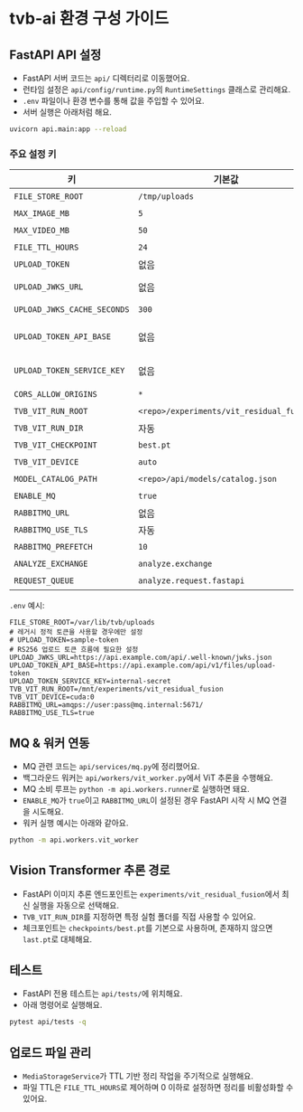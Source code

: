 # tvb-ai 환경 구성 가이드

## FastAPI API 설정
- FastAPI 서버 코드는 `api/` 디렉터리로 이동했어요.
- 런타임 설정은 `api/config/runtime.py`의 `RuntimeSettings` 클래스로 관리해요.
- `.env` 파일이나 환경 변수를 통해 값을 주입할 수 있어요.
- 서버 실행은 아래처럼 해요.

```bash
uvicorn api.main:app --reload
```

### 주요 설정 키
| 키 | 기본값 | 설명 |
| --- | --- | --- |
| `FILE_STORE_ROOT` | `/tmp/uploads` | 업로드 파일 저장 경로 |
| `MAX_IMAGE_MB` | `5` | 이미지 업로드 최대 크기(MB) |
| `MAX_VIDEO_MB` | `50` | 비디오 업로드 최대 크기(MB) |
| `FILE_TTL_HOURS` | `24` | 업로드 파일 TTL(시간) |
| `UPLOAD_TOKEN` | 없음 | 레거시 정적 업로드 토큰(설정 시 RS256 검증 비활성) |
| `UPLOAD_JWKS_URL` | 없음 | Spring `/api/.well-known/jwks.json` 엔드포인트 URL |
| `UPLOAD_JWKS_CACHE_SECONDS` | `300` | JWKS 캐시 갱신 주기(초) |
| `UPLOAD_TOKEN_API_BASE` | 없음 | Spring 업로드 토큰 API 베이스 URL (예: `https://api.example.com/api/v1/files/upload-token`) |
| `UPLOAD_TOKEN_SERVICE_KEY` | 없음 | Spring 업로드 토큰 API 호출 시 사용할 `X-Service-Key` 값 |
| `CORS_ALLOW_ORIGINS` | `*` | CORS 허용 origin 목록(콤마 구분) |
| `TVB_VIT_RUN_ROOT` | `<repo>/experiments/vit_residual_fusion` | 최신 ViT 실험 루트 |
| `TVB_VIT_RUN_DIR` | 자동 | 특정 실험 디렉터리를 강제로 지정 |
| `TVB_VIT_CHECKPOINT` | `best.pt` | 사용할 체크포인트 이름 |
| `TVB_VIT_DEVICE` | `auto` | PyTorch 디바이스 문자열 |
| `MODEL_CATALOG_PATH` | `<repo>/api/models/catalog.json` | 모델 카탈로그 JSON 경로 |
| `ENABLE_MQ` | `true` | MQ 소비 여부 |
| `RABBITMQ_URL` | 없음 | RabbitMQ 접속 URL (`amqp://` or `amqps://`) |
| `RABBITMQ_USE_TLS` | 자동 | TLS 강제 여부 |
| `RABBITMQ_PREFETCH` | `10` | MQ prefetch 설정 |
| `ANALYZE_EXCHANGE` | `analyze.exchange` | MQ 교환기 |
| `REQUEST_QUEUE` | `analyze.request.fastapi` | MQ 요청 큐 |

`.env` 예시:
```env
FILE_STORE_ROOT=/var/lib/tvb/uploads
# 레거시 정적 토큰을 사용할 경우에만 설정
# UPLOAD_TOKEN=sample-token
# RS256 업로드 토큰 흐름에 필요한 설정
UPLOAD_JWKS_URL=https://api.example.com/api/.well-known/jwks.json
UPLOAD_TOKEN_API_BASE=https://api.example.com/api/v1/files/upload-token
UPLOAD_TOKEN_SERVICE_KEY=internal-secret
TVB_VIT_RUN_ROOT=/mnt/experiments/vit_residual_fusion
TVB_VIT_DEVICE=cuda:0
RABBITMQ_URL=amqps://user:pass@mq.internal:5671/
RABBITMQ_USE_TLS=true
```

## MQ & 워커 연동
- MQ 관련 코드는 `api/services/mq.py`에 정리했어요.
- 백그라운드 워커는 `api/workers/vit_worker.py`에서 ViT 추론을 수행해요.
- MQ 소비 루프는 `python -m api.workers.runner`로 실행하면 돼요.
- `ENABLE_MQ`가 `true`이고 `RABBITMQ_URL`이 설정된 경우 FastAPI 시작 시 MQ 연결을 시도해요.
- 워커 실행 예시는 아래와 같아요.

```bash
python -m api.workers.vit_worker
```

## Vision Transformer 추론 경로
- FastAPI 이미지 추론 엔드포인트는 `experiments/vit_residual_fusion`에서 최신 실행을 자동으로 선택해요.
- `TVB_VIT_RUN_DIR`를 지정하면 특정 실험 폴더를 직접 사용할 수 있어요.
- 체크포인트는 `checkpoints/best.pt`를 기본으로 사용하며, 존재하지 않으면 `last.pt`로 대체해요.

## 테스트
- FastAPI 전용 테스트는 `api/tests/`에 위치해요.
- 아래 명령어로 실행해요.

```bash
pytest api/tests -q
```

## 업로드 파일 관리
- `MediaStorageService`가 TTL 기반 정리 작업을 주기적으로 실행해요.
- 파일 TTL은 `FILE_TTL_HOURS`로 제어하며 0 이하로 설정하면 정리를 비활성화할 수 있어요.
